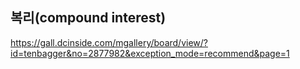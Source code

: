 ## 복리(compound interest)

https://gall.dcinside.com/mgallery/board/view/?id=tenbagger&no=2877982&exception_mode=recommend&page=1